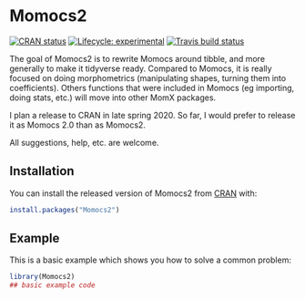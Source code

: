 
# Momocs2

<!-- badges: start -->
[![CRAN status](https://www.r-pkg.org/badges/version/Momocs2)](https://CRAN.R-project.org/package=Momocs2)
[![Lifecycle: experimental](https://img.shields.io/badge/lifecycle-experimental-orange.svg)](https://www.tidyverse.org/lifecycle/#experimental)
[![Travis build status](https://travis-ci.org/MomX/Momocs2.svg?branch=master)](https://travis-ci.org/MomX/Momocs2)
<!-- badges: end -->

The goal of Momocs2 is to rewrite Momocs around tibble, and more generally to make it tidyverse ready. Compared to Momocs, it is really focused on doing morphometrics (manipulating shapes, turning them into coefficients). Others functions that were included in Momocs (eg importing, doing stats, etc.) will move into other MomX packages.

I plan a release to CRAN in late spring 2020. So far, I would prefer to release it as Momocs 2.0 than as Momocs2.

All suggestions, help, etc. are welcome.

## Installation

You can install the released version of Momocs2 from [CRAN](https://CRAN.R-project.org) with:

``` r
install.packages("Momocs2")
```

## Example

This is a basic example which shows you how to solve a common problem:

``` r
library(Momocs2)
## basic example code
```

